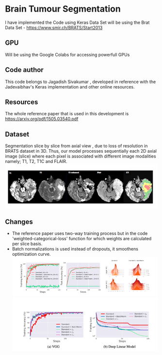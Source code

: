 # Brain Tumour Segmentation

I have implemented the Code using Keras
Data Set will be using the Brat Data Set - https://www.smir.ch/BRATS/Start2013

## GPU
Will be using the Google Colabs for accessing powerfull GPUs

## Code author
This code belongs to Jagadish Sivakumar , developed in reference with the Jadevaibhav's Keras implementation and other online resources.

## Resources
The whole reference paper that is used in this development is https://arxiv.org/pdf/1505.03540.pdf

## Dataset
Segmentation slice by slice from axial view , due to loss of resolution in BRATS dataset in 3D.
Thus, our model processes sequentially each 2D axial image (slice) where each pixel is associated with different image modalities namely; T1, T2, T1C and
FLAIR.
![](modalities.png)
## Changes
 - The reference paper uses two-way training process but in the code 'weighted-categorical-loss' function for which weights are calculated per slice basis.
 - Batch normalizations is used instead of dropouts, it smoothens optimization curve.
 ![](batch1.png)
 ![](batch2.png)
